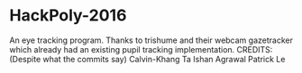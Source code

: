 # HackPoly-2016
An eye tracking program.
Thanks to trishume and their webcam gazetracker which already had an existing pupil tracking implementation. 
CREDITS:(Despite what the commits say)
Calvin-Khang Ta 
Ishan Agrawal
Patrick Le
